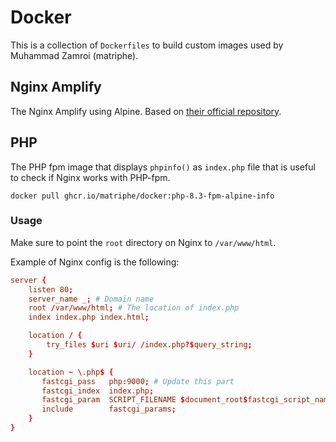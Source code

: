 # Docker

This is a collection of `Dockerfiles` to build custom images used by Muhammad Zamroi (matriphe).

## Nginx Amplify

The Nginx Amplify using Alpine. Based on [their official repository](https://github.com/nginxinc/docker-nginx-amplify).


## PHP

The PHP fpm image that displays `phpinfo()` as `index.php` file that is useful to check if Nginx works with PHP-fpm.

```console
docker pull ghcr.io/matriphe/docker:php-8.3-fpm-alpine-info
```

### Usage

Make sure to point the `root` directory on Nginx to `/var/www/html`.

Example of Nginx config is the following:

```conf
server {
    listen 80;
    server_name _; # Domain name
    root /var/www/html; # The location of index.php
    index index.php index.html;

    location / {
        try_files $uri $uri/ /index.php?$query_string;
    }

    location ~ \.php$ {
       fastcgi_pass   php:9000; # Update this part
       fastcgi_index  index.php;
       fastcgi_param  SCRIPT_FILENAME $document_root$fastcgi_script_name;
       include        fastcgi_params;
    }
}
```
